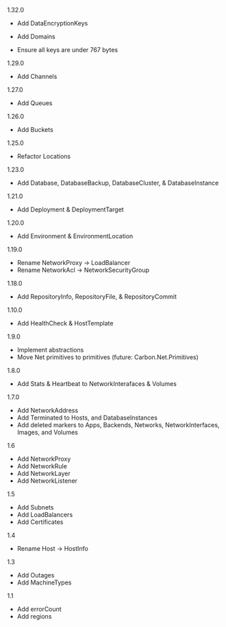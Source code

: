 ﻿1.32.0
- Add DataEncryptionKeys
- Add Domains

- Ensure all keys are under 767 bytes

1.29.0
- Add Channels

1.27.0
- Add Queues

1.26.0
- Add Buckets

1.25.0
- Refactor Locations

1.23.0
- Add Database, DatabaseBackup, DatabaseCluster, & DatabaseInstance

1.21.0
- Add Deployment & DeploymentTarget

1.20.0
- Add Environment & EnvironmentLocation

1.19.0
- Rename NetworkProxy -> LoadBalancer
- Rename NetworkAcl -> NetworkSecurityGroup

1.18.0
- Add RepositoryInfo, RepositoryFile, & RepositoryCommit

1.10.0
- Add HealthCheck & HostTemplate

1.9.0
- Implement abstractions
- Move Net primitives to primitives (future: Carbon.Net.Primitives)

1.8.0
- Add Stats & Heartbeat to NetworkInterafaces & Volumes

1.7.0
- Add NetworkAddress
- Add Terminated to Hosts, and DatabaseInstances
- Add deleted markers to Apps, Backends, Networks, NetworkInterfaces, Images, and Volumes

1.6
- Add NetworkProxy
- Add NetworkRule
- Add NetworkLayer
- Add NetworkListener

1.5
- Add Subnets
- Add LoadBalancers
- Add Certificates

1.4
- Rename Host -> HostInfo

1.3
- Add Outages
- Add MachineTypes

1.1
- Add errorCount
- Add regions